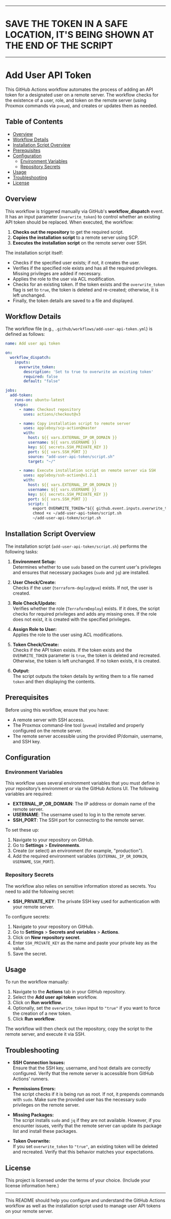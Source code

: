 
---

# SAVE THE TOKEN IN A SAFE LOCATION, IT'S BEING SHOWN AT THE END OF THE SCRIPT


---

# Add User API Token

This GitHub Actions workflow automates the process of adding an API token for a designated user on a remote server. The workflow checks for the existence of a user, role, and token on the remote server (using Proxmox commands via `pveum`), and creates or updates them as needed.

## Table of Contents

- [Overview](#overview)
- [Workflow Details](#workflow-details)
- [Installation Script Overview](#installation-script-overview)
- [Prerequisites](#prerequisites)
- [Configuration](#configuration)
  - [Environment Variables](#environment-variables)
  - [Repository Secrets](#repository-secrets)
- [Usage](#usage)
- [Troubleshooting](#troubleshooting)
- [License](#license)

## Overview

This workflow is triggered manually via GitHub's **workflow_dispatch** event. It has an input parameter (`overwrite_token`) to control whether an existing API token should be replaced. When executed, the workflow:

1. **Checks out the repository** to get the required script.
2. **Copies the installation script** to a remote server using SCP.
3. **Executes the installation script** on the remote server over SSH.

The installation script itself:
- Checks if the specified user exists; if not, it creates the user.
- Verifies if the specified role exists and has all the required privileges. Missing privileges are added if necessary.
- Applies the role to the user via ACL modification.
- Checks for an existing token. If the token exists and the `overwrite_token` flag is set to `true`, the token is deleted and re-created; otherwise, it is left unchanged.
- Finally, the token details are saved to a file and displayed.

## Workflow Details

The workflow file (e.g., `.github/workflows/add-user-api-token.yml`) is defined as follows:

```yaml
name: Add user api token

on:
  workflow_dispatch:
    inputs:
      overwrite_token:
        description: 'Set to true to overwrite an existing token'
        required: false
        default: "false"

jobs:
  add-token:
    runs-on: ubuntu-latest
    steps:
      - name: Checkout repository
        uses: actions/checkout@v3

      - name: Copy installation script to remote server
        uses: appleboy/scp-action@master
        with:
          host: ${{ vars.EXTERNAL_IP_OR_DOMAIN }}
          username: ${{ vars.USERNAME }}
          key: ${{ secrets.SSH_PRIVATE_KEY }}
          port: ${{ vars.SSH_PORT }}
          source: "add-user-api-token/script.sh"
          target: "~/"

      - name: Execute installation script on remote server via SSH
        uses: appleboy/ssh-action@v1.2.1
        with:
          host: ${{ vars.EXTERNAL_IP_OR_DOMAIN }}
          username: ${{ vars.USERNAME }}
          key: ${{ secrets.SSH_PRIVATE_KEY }}
          port: ${{ vars.SSH_PORT }}
          script: |
            export OVERWRITE_TOKEN="${{ github.event.inputs.overwrite_token }}"
            chmod +x ~/add-user-api-token/script.sh
            ~/add-user-api-token/script.sh
```

## Installation Script Overview

The installation script (`add-user-api-token/script.sh`) performs the following tasks:

1. **Environment Setup:**  
   Determines whether to use `sudo` based on the current user's privileges and ensures that necessary packages (`sudo` and `jq`) are installed.

2. **User Check/Create:**  
   Checks if the user (`terraform-deploy@pve`) exists. If not, the user is created.

3. **Role Check/Update:**  
   Verifies whether the role (`TerraformDeploy`) exists. If it does, the script checks for required privileges and adds any missing ones. If the role does not exist, it is created with the specified privileges.

4. **Assign Role to User:**  
   Applies the role to the user using ACL modifications.

5. **Token Check/Create:**  
   Checks if the API token exists. If the token exists and the `OVERWRITE_TOKEN` parameter is `true`, the token is deleted and recreated. Otherwise, the token is left unchanged. If no token exists, it is created.

6. **Output:**  
   The script outputs the token details by writing them to a file named `token` and then displaying the contents.

## Prerequisites

Before using this workflow, ensure that you have:

- A remote server with SSH access.
- The Proxmox command-line tool (`pveum`) installed and properly configured on the remote server.
- The remote server accessible using the provided IP/domain, username, and SSH key.

## Configuration

### Environment Variables

This workflow uses several environment variables that you must define in your repository’s environment or via the GitHub Actions UI. The following variables are required:

- **EXTERNAL_IP_OR_DOMAIN**: The IP address or domain name of the remote server.
- **USERNAME**: The username used to log in to the remote server.
- **SSH_PORT**: The SSH port for connecting to the remote server.

To set these up:

1. Navigate to your repository on GitHub.
2. Go to **Settings** > **Environments**.
3. Create (or select) an environment (for example, "production").
4. Add the required environment variables (`EXTERNAL_IP_OR_DOMAIN`, `USERNAME`, `SSH_PORT`).

### Repository Secrets

The workflow also relies on sensitive information stored as secrets. You need to add the following secret:

- **SSH_PRIVATE_KEY**: The private SSH key used for authentication with your remote server.

To configure secrets:

1. Navigate to your repository on GitHub.
2. Go to **Settings** > **Secrets and variables** > **Actions**.
3. Click on **New repository secret**.
4. Enter `SSH_PRIVATE_KEY` as the name and paste your private key as the value.
5. Save the secret.

## Usage

To run the workflow manually:

1. Navigate to the **Actions** tab in your GitHub repository.
2. Select the **Add user api token** workflow.
3. Click on **Run workflow**.
4. Optionally, set the `overwrite_token` input to `"true"` if you want to force the creation of a new token.
5. Click **Run workflow**.

The workflow will then check out the repository, copy the script to the remote server, and execute it via SSH.

## Troubleshooting

- **SSH Connection Issues:**  
  Ensure that the SSH key, username, and host details are correctly configured. Verify that the remote server is accessible from GitHub Actions' runners.

- **Permissions Errors:**  
  The script checks if it is being run as root. If not, it prepends commands with `sudo`. Make sure the provided user has the necessary sudo privileges on the remote server.

- **Missing Packages:**  
  The script installs `sudo` and `jq` if they are not available. However, if you encounter issues, verify that the remote server can update its package list and install these packages.

- **Token Overwrite:**  
  If you set `overwrite_token` to `"true"`, an existing token will be deleted and recreated. Verify that this behavior matches your expectations.

## License

This project is licensed under the terms of your choice. (Include your license information here.)

---

This README should help you configure and understand the GitHub Actions workflow as well as the installation script used to manage user API tokens on your remote server.